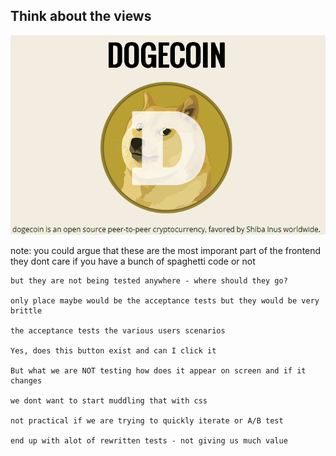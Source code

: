 ## Think about the views

![image before](images/before.png "Image Before")

note:
    you could argue that these are the most imporant part of the frontend
    they dont care if you have a bunch of spaghetti code or not

    but they are not being tested anywhere - where should they go?

    only place maybe would be the acceptance tests but they would be very brittle

    the acceptance tests the various users scenarios

    Yes, does this button exist and can I click it

    But what we are NOT testing how does it appear on screen and if it changes

    we dont want to start muddling that with css

    not practical if we are trying to quickly iterate or A/B test

    end up with alot of rewritten tests - not giving us much value
